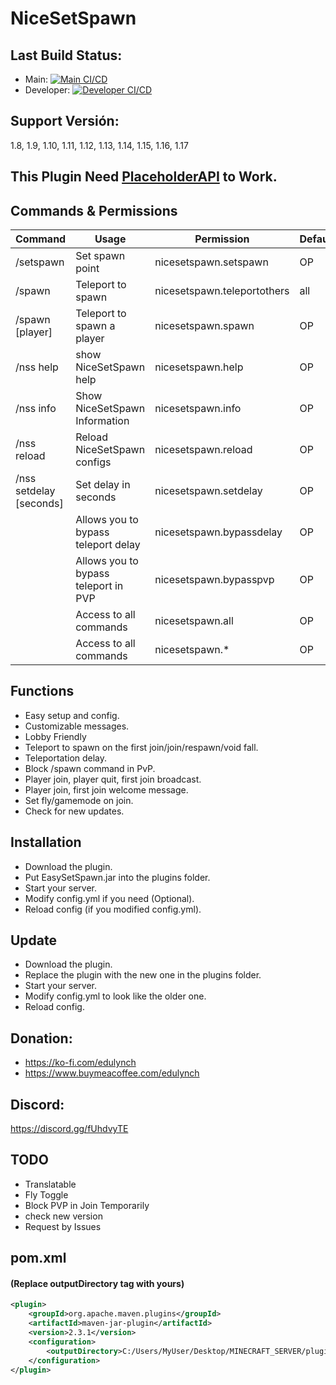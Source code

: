 # NiceSetSpawn

## Last Build Status:
 - Main: [![Main CI/CD](https://github.com/Edulynch/NiceSetSpawn/actions/workflows/main.yml/badge.svg?branch=main)](https://github.com/Edulynch/NiceSetSpawn/actions/workflows/main.yml)
 - Developer: [![Developer CI/CD](https://github.com/Edulynch/NiceSetSpawn/actions/workflows/developer.yml/badge.svg?branch=developer)](https://github.com/Edulynch/NiceSetSpawn/actions/workflows/developer.yml)

## Support Versión:
1.8, 1.9, 1.10, 1.11, 1.12, 1.13, 1.14, 1.15, 1.16, 1.17

## This Plugin Need [PlaceholderAPI](https://www.spigotmc.org/resources/placeholderapi.6245/) to Work.

## Commands & Permissions

|Command|Usage|Permission|Default|
|-------|-----|----------|-------|
|/setspawn|Set spawn point|nicesetspawn.setspawn|OP|
|/spawn|Teleport to spawn|nicesetspawn.teleportothers|all|
|/spawn [player]|Teleport to spawn a player|nicesetspawn.spawn|OP|
|/nss help|show NiceSetSpawn help|nicesetspawn.help|OP|
|/nss info|Show NiceSetSpawn Information|nicesetspawn.info|OP|
|/nss reload|Reload NiceSetSpawn configs|nicesetspawn.reload|OP|
|/nss setdelay [seconds]|Set delay in seconds|nicesetspawn.setdelay|OP|
| |Allows you to bypass teleport delay|nicesetspawn.bypassdelay|OP|
| |Allows you to bypass teleport in PVP|nicesetspawn.bypasspvp|OP|
| |Access to all commands|nicesetspawn.all|OP|
| |Access to all commands|nicesetspawn.\* |OP|

## Functions
 - Easy setup and config.
 - Customizable messages.
 - Lobby Friendly
 - Teleport to spawn on the first join/join/respawn/void fall.
 - Teleportation delay.
 - Block /spawn command in PvP.
 - Player join, player quit, first join broadcast.
 - Player join, first join welcome message.
 - Set fly/gamemode on join.
 - Check for new updates.

## Installation
 - Download the plugin.
 - Put EasySetSpawn.jar into the plugins folder.
 - Start your server.
 - Modify config.yml if you need (Optional).
 - Reload config (if you modified config.yml).

## Update
 - Download the plugin.
 - Replace the plugin with the new one in the plugins folder.
 - Start your server.
 - Modify config.yml to look like the older one.
 - Reload config.

## Donation:
 - https://ko-fi.com/edulynch
 - https://www.buymeacoffee.com/edulynch

## Discord:
https://discord.gg/fUhdvyTE

## TODO
 - Translatable
 - Fly Toggle
 - Block PVP in Join Temporarily
 - check new version
 - Request by Issues

## pom.xml
#### (Replace outputDirectory tag with yours)
```xml
<plugin>
    <groupId>org.apache.maven.plugins</groupId>
    <artifactId>maven-jar-plugin</artifactId>
    <version>2.3.1</version>
    <configuration>
        <outputDirectory>C:/Users/MyUser/Desktop/MINECRAFT_SERVER/plugins/</outputDirectory>
    </configuration>
</plugin>
```